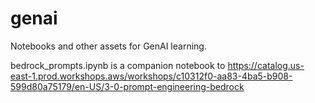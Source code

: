# genai
Notebooks and other assets for GenAI learning.

bedrock_prompts.ipynb is a companion notebook to https://catalog.us-east-1.prod.workshops.aws/workshops/c10312f0-aa83-4ba5-b908-599d80a75179/en-US/3-0-prompt-engineering-bedrock


